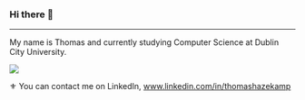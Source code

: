 ### Hi there :wave:

---

My name is Thomas and currently studying Computer Science at Dublin City University.

<img align="center" src="https://github-readme-stats.vercel.app/api/top-langs/?username=thomashazekamp&theme=dracula&langs_count=6" />  

⚜️ You can contact me on LinkedIn, www.linkedin.com/in/thomashazekamp
